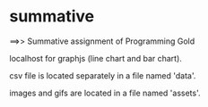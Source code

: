 # summative

==>> Summative assignment of Programming Gold

localhost for graphjs (line chart and bar chart).

csv file is located separately in a file named 'data'.

images and gifs are located in a file named 'assets'.
